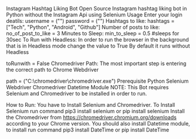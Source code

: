 Instagram Hashtag Liking Bot
Open Source Instagram hashtag liking bot in Python without the Instagram Api using Selenium
Usage
Enter your login deatils:
username = ("")
password = ("")
Hashtags to like:
hashtags = ["Tech", "Python", "Android", "Github"]
Number of posts to like:
no_of_post_to_like = 3
Minutes to Sleep:
min_to_sleep = 0.5
#sleeps for 30sec
To Run with Headless:
In order to run the browser in the background that is in Headless mode change the value to True By default it runs without Headless

toRunwith = False
Chromedriver Path:
The most important step is entering the correct path to Chrome Webdriver

path = ("C:\\chromedriver\\chromedriver.exe")
Prerequisite
Python
Selenium Webdriver
Chromedriver
Datetime Module
NOTE: This Bot requires Selenium and Chromedriver to be installed in order to run.

How to Run:
You have to Install Selenium and Chromedriver.
To Install Selenium run command pip3 install selenium or pip install selenium
Install the Chromedriver from https://chromedriver.chromium.org/downloads according to your Chrome version.
You should also install Datetime module, to install run command pip3 install DateTime or pip install DateTime
